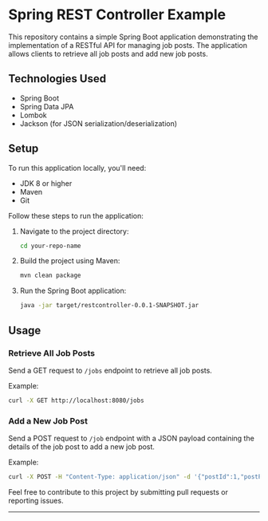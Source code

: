 # Spring REST Controller Example

This repository contains a simple Spring Boot application demonstrating the implementation of a RESTful API for managing job posts. The application allows clients to retrieve all job posts and add new job posts.

## Technologies Used

- Spring Boot
- Spring Data JPA
- Lombok
- Jackson (for JSON serialization/deserialization)

## Setup

To run this application locally, you'll need:

- JDK 8 or higher
- Maven
- Git

Follow these steps to run the application:


1. Navigate to the project directory:
   ```bash
   cd your-repo-name
   ```

2. Build the project using Maven:
   ```bash
   mvn clean package
   ```

3. Run the Spring Boot application:
   ```bash
   java -jar target/restcontroller-0.0.1-SNAPSHOT.jar
   ```

## Usage

### Retrieve All Job Posts

Send a GET request to `/jobs` endpoint to retrieve all job posts.

Example:
```bash
curl -X GET http://localhost:8080/jobs
```

### Add a New Job Post

Send a POST request to `/job` endpoint with a JSON payload containing the details of the job post to add a new job post.

Example:
```bash
curl -X POST -H "Content-Type: application/json" -d '{"postId":1,"postProfile":"Software Engineer","postDesc":"Full-time software engineer position","reqExperience":2,"postTechStack":["Java","Spring Boot","Hibernate"]}' http://localhost:8080/job
```



Feel free to contribute to this project by submitting pull requests or reporting issues.

---
